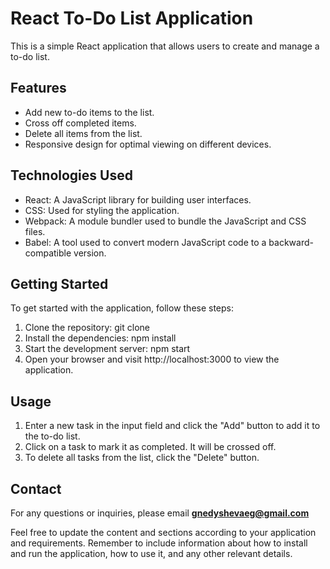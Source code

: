 # React To-Do List Application

This is a simple React application that allows users to create and manage a to-do list.

## Features

- Add new to-do items to the list.
- Cross off completed items.
- Delete all items from the list.
- Responsive design for optimal viewing on different devices.

## Technologies Used

- React: A JavaScript library for building user interfaces.
- CSS: Used for styling the application.
- Webpack: A module bundler used to bundle the JavaScript and CSS files.
- Babel: A tool used to convert modern JavaScript code to a backward-compatible version.

## Getting Started
To get started with the application, follow these steps:

1. Clone the repository: git clone <repository-url>
2. Install the dependencies: npm install
3. Start the development server: npm start
4. Open your browser and visit http://localhost:3000 to view the application.

## Usage
1. Enter a new task in the input field and click the "Add" button to add it to the to-do list.
2. Click on a task to mark it as completed. It will be crossed off.
3. To delete all tasks from the list, click the "Delete" button.

## Contact
For any questions or inquiries, please email **gnedyshevaeg@gmail.com**

Feel free to update the content and sections according to your application and requirements. Remember to include information about how to install and run the application, how to use it, and any other relevant details.

